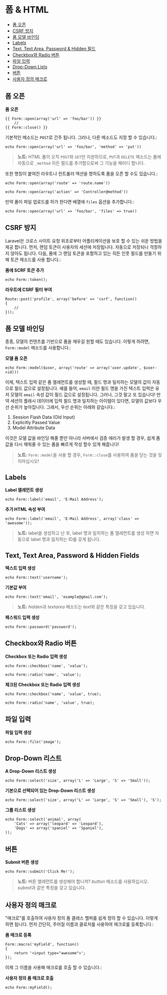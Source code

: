 # 폼 & HTML

- [폼 오픈](#opening-a-form)
- [CSRF 방지](#csrf-protection)
- [폼 모델 바인딩](#form-model-binding)
- [Labels](#labels)
- [Text, Text Area, Password & Hidden 필드](#text)
- [Checkbox와 Radio 버튼](#checkboxes-and-radio-buttons)
- [파일 입력](#file-input)
- [Drop-Down Lists](#drop-down-lists)
- [버튼](#buttons)
- [사용자 정의 매크로](#custom-macros)

<a name="opening-a-form"></a>
## 폼 오픈

**폼 오픈**

	{{ Form::open(array('url' => 'foo/bar')) }}
		//
	{{ Form::close() }}

기본적인 메소드는 `POST`로 간주 됩니다. 그러나, 다른 메소드도 지정 할 수 있습니다.:

	echo Form::open(array('url' => 'foo/bar', 'method' => 'put'))

> **노트:** HTML 폼이 오직 `POST`와 `GET`만 지원하므로, `PUT`과 `DELETE` 메소드는 폼에 자동으로 `_method` 히든 필드를 추가함으로써 그 기능을 패러디 합니다.

또한 명칭이 붙여진 라우트나 컨트롤러 액션을 향하도록 폼을 오픈 할 수도 있습니다.:

	echo Form::open(array('route' => 'route.name'))

	echo Form::open(array('action' => 'Controller@method'))

만약 폼이 파일 업로드를 허가 한다면 배열에 `files` 옵션을 추가합니다.:

	echo Form::open(array('url' => 'foo/bar', 'files' => true))

<a name="csrf-protection"></a>
## CSRF 방지

Laravel은 크로스 사이트 요청 위조로부터 어플리케이션을 보호 할 수 있는 쉬운 방법을 제공 합니다. 먼저, 랜덤 토큰이 사용자의 세션에 저장됩니다. 자동으로 저장되니 걱정하지 않아도 됩니다. 다음, 폼에 그 랜덤 토큰을 포함하고 있는 히든 인풋 필드를 만들기 위해 토큰 메소드를 사용 합니다.:

**폼에 SCRF 토큰 추가**

	echo Form::token();

**라우트에 CSRF 필터 부여**

	Route::post('profile', array('before' => 'csrf', function()
	{
		//
	}));

<a name="form-model-binding"></a>
## 폼 모델 바인딩

종종, 모델의 컨텐츠를 기반으로 폼을 채우길 원할 때도 있습니다. 이렇게 하려면, `Form::model` 메소드를 사용합니다.:

**모델 폼 오픈**

	echo Form::model($user, array('route' => array('user.update', $user->id)))

이제, 텍스트 입력 같은 폼 엘레먼트를 생성할 때, 필드 명과 일치하는 모델의 값이 자동으로 필드 값으로 설정됩니다. 예를 들어, `email` 이란 필드 명을 가진 텍스트 입력은 유저 모델의 `email` 속성 값이 필드 값으로 설정됩니다. 그러나, 그것 말고 또 있습니다! 만약 세션의 플래시 데이터에 입력 필드 명과 일치하는 아이템이 있다면, 모델의 값보다 우선 순위가 높아집니다. 그래서, 우선 순위는 아래와 같습니다.:

1. Session Flash Data (Old Input)
2. Explicitly Passed Value
3. Model Attribute Data

이것은 모델 값을 바인딩 해줄 뿐만 아니라 서버에서 검증 에러가 발생 할 경우, 쉽게 폼 값을 다시 채워줄 수 있는 폼을 빠르게 작성 할수 있게 해줍니다!

> **노트:** `Form::model`을 사용 할 경우, `Form::close`를 사용하여 폼을 닫는 것을 잊지마십시오!

<a name="labels"></a>
## Labels

**Label 엘레먼트 생성**

	echo Form::label('email', 'E-Mail Address');

**추가 HTML 속성 부여**

	echo Form::label('email', 'E-Mail Address', array('class' => 'awesome'));

> **노트:** label을 생성하고 난 후, label 명과 일치하는 폼 엘레먼트를 생성 하면 자동으로 label 명과 일치하는 ID를 갖게 됩니다.

<a name="text"></a>
## Text, Text Area, Password & Hidden Fields

**텍스트 입력 생성**

	echo Form::text('username');

**기본값 부여**

	echo Form::text('email', 'example@gmail.com');

> **노트:** *hidden*과 *textarea* 메소드는 *text*와 같은 특징을 갖고 있습니다.

**패스워드 입력 생성**

	echo Form::password('password');

<a name="checkboxes-and-radio-buttons"></a>
## Checkbox와 Radio 버튼

**Checkbox 또는 Radio 입력 생성**

	echo Form::checkbox('name', 'value');
	
	echo Form::radio('name', 'value');

**체크된 Checkbox 또는 Radio 입력 생성**

	echo Form::checkbox('name', 'value', true);
	
	echo Form::radio('name', 'value', true);

<a name="file-input"></a>
## 파일 입력

**파일 입력 생성**

	echo Form::file('image');

<a name="drop-down-lists"></a>
## Drop-Down 리스트

**A Drop-Down 리스트 생성**

	echo Form::select('size', array('L' => 'Large', 'S' => 'Small'));

**기본으로 선택되어 있는 Drop-Down 리스트 생성**

	echo Form::select('size', array('L' => 'Large', 'S' => 'Small'), 'S');

**그룹 리스트 생성**

	echo Form::select('animal', array(
		'Cats' => array('leopard' => 'Leopard'),
		'Dogs' => array('spaniel' => 'Spaniel'),
	));

<a name="buttons"></a>
## 버튼

**Submit 버튼 생성**

	echo Form::submit('Click Me!');

> **노트:** 버튼 엘레먼트를 생성해야 합니까? *button* 메소드를 사용하십시오. *submit*과 같은 특징을 갖고 있습니다.

<a name="custom-macros"></a>
## 사용자 정의 매크로

"매크로"를 호출하여 사용자 정의 폼 클래스 헬퍼를 쉽게 정의 할 수 있습니다. 이렇게 하면 됩니다. 먼저 간단히, 주어질 이름과 클로저를 사용하여 매크로를 등록합니다.:

**폼 매크로 등록**

	Form::macro('myField', function()
	{
		return '<input type="awesome">';
	});

이제 그 이름을 사용해 매크로를 호출 할 수 있습니다.:

**사용자 정의 폼 매크로 호출**

	echo Form::myField();
